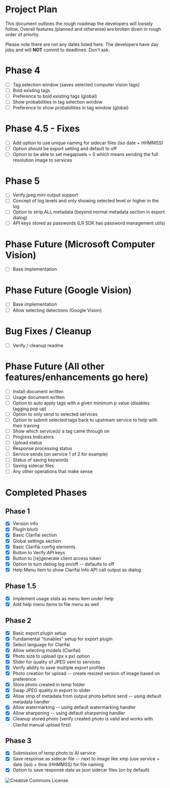 # Project Plan
This document outlines the rough roadmap the developers will loosely follow. Overall features (planned and otherwise) are broken down in rough order of priority.

Please note there are not any dates listed here. The developers have day jobs and will **NOT** commit to deadlines. Don't ask. 

# Phase 4
- [ ] Tag selection window (saves selected computer vision tags)
- [ ] Bold existing tags
- [ ] Preference to bold existing tags (global)
- [ ] Show probabilities in tag selection window
- [ ] Preference to show probabilities in tag window (global)

# Phase 4.5 - Fixes
- [ ] Add option to use unique naming for sidecar files (iso date + HHMMSS)
- [ ] Option should be export setting and default to off
- [ ] Option to be able to set megapixels = 0 which means sending the full resolution image to services

# Phase 5
- [ ] Verify jpeg mini output support
- [ ] Concept of log levels and only showing selected level or higher in the log
- [ ] Option to strip ALL metadata (beyond normal metadata section in export dialog)
- [ ] API keys stored as passwords (LR SDK has password management utils)

# Phase Future (Microsoft Computer Vision)
- [ ] Base implementation

# Phase Future (Google Vision)
- [ ] Base implementation
- [ ] Allow selecting detections (Google Vision)

# Bug Fixes / Cleanup
- [ ] Verify / cleanup readme

# Phase Future (All other features/enhancements go here)
- [ ] Install document written
- [ ] Usage document written
- [ ] Option to auto apply tags with a given minimum p value (disables tagging pop up)
- [ ] Option to only send to selected services
- [ ] Option to submit selected tags back to upstream service to help with their training
- [ ] Show which service(s) a tag came through on
- [ ] Progress Indicators
 - [ ] Upload status
 - [ ] Response processing status
 - [ ] Service sends (on service 1 of 2 for example)
 - [ ] Status of saving keywords
 - [ ] Saving sidecar files
 - [ ] Any other operations that make sense
 
 # Completed Phases
 
 ## Phase 1
- [X] Version info
- [X] Plugin blurb
- [X] Basic Clarifai section
- [X] Global settings section
- [X] Basic Clarifai config elements
- [X] Button to Verify API keys
- [X] Button to [re]generate client access token
- [X] Option to turn debug log on/off -- defaults to off
- [X] Help Menu item to show Clarifai Info API call output as dialog

## Phase 1.5
- [X] Implement usage stats as menu item under help
- [X] Add help menu items to file menu as well

## Phase 2
- [X] Basic export plugin setup
- [X] Fundamental "tunables" setup for export plugin
- [X] Select language for Clarifai
- [X] Allow selecting models (Clarifai)
- [X] Photo size to upload (px x px) option
- [X] Slider for quality of JPEG sent to services
- [X] Verify ability to save multiple export profiles
- [X] Photo creation for upload -- create resized version of image based on preference
- [X] Store photo created in temp folder
- [X] Swap JPEG quality in export to slider
- [X] Allow strip of metadata from output photo before send -- using default metadata handler
- [X] Allow watermarking -- using default watermarking handler
- [X] Allow sharpening -- using default sharpening handler
- [X] Cleanup stored photo (verify created photo is valid and works with Clarifai manual upload first) 

## Phase 3
- [X] Submission of temp photo to AI service
- [X] Save response as sidecar file -- next to image like xmp (use service + date (iso) + time (HHMMSS) for file naming
- [X] Option to save response data as json sidecar files (on by default)
 
 ![Creative Commons License](https://i.creativecommons.org/l/by-nc-sa/4.0/88x31.png)

